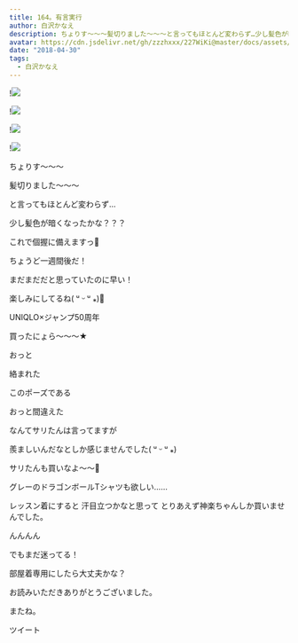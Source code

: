 ```yaml
---
title: 164。有言実行
author: 白沢かなえ
description: ちょりす〜〜〜髪切りました〜〜〜と言ってもほとんど変わらず…少し髪色が暗くなったかな？？？これで個握に備えますっ🌷ちょうど一...
avatar: https://cdn.jsdelivr.net/gh/zzzhxxx/227WiKi@master/docs/assets/photo/avatar/kanae.jpg
date: "2018-04-30"
tags:
  - 白沢かなえ
---
```


!![](https://cdn.jsdelivr.net/gh/zzzhxxx/227WiKi-image@master/blog-image/kanae-2018-04-30_1.jpg)

!![](https://cdn.jsdelivr.net/gh/zzzhxxx/227WiKi-image@master/blog-image/kanae-2018-04-30_2.jpg)

!![](https://cdn.jsdelivr.net/gh/zzzhxxx/227WiKi-image@master/blog-image/kanae-2018-04-30_3.jpg)

!![](https://cdn.jsdelivr.net/gh/zzzhxxx/227WiKi-image@master/blog-image/kanae-2018-04-30_4.jpg)








ちょりす〜〜〜




髪切りました〜〜〜








と言ってもほとんど変わらず…


少し髪色が暗くなったかな？？？









これで個握に備えますっ🌷




ちょうど一週間後だ！


まだまだだと思っていたのに早い！







楽しみにしてるね( ᵘ ᵕ ᵘ ⁎)🧡




















UNIQLO×ジャンプ50周年

買ったにょら〜〜〜★












おっと



















絡まれた





このポーズである


















おっと間違えた






なんてサリたんは言ってますが

羨ましいんだなとしか感じませんでした( ᵘ ᵕ ᵘ ⁎)





サリたんも買いなよ〜〜🌷












グレーのドラゴンボールTシャツも欲しい……


レッスン着にすると
汗目立つかなと思って
とりあえず神楽ちゃんしか買いませんでした。








んんんん


でもまだ迷ってる！






部屋着専用にしたら大丈夫かな？















お読みいただきありがとうございました。


またね。


ツイート



